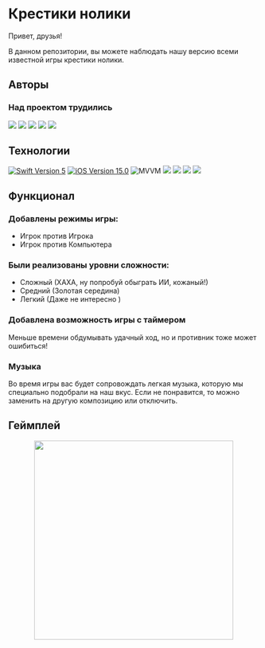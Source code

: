 # Крестики нолики 
Привет, друзья! 

В данном репозитории, вы можете наблюдать нашу версию всеми известной игры крестики нолики.

## Авторы
### Над проектом трудились
<p align="left"> 
<a href="https://github.com/denisgindulin">
<img src="https://img.shields.io/badge/denisgindulin-pink"/></a>
<a href="https://github.com/13NotReal13">
<img src="https://img.shields.io/badge/13NotReal13-red"/></a>
<a href="https://github.com/DaNiIlaIoS">
<img src="https://img.shields.io/badge/DaNiIlaIoS-green"/></a>
<a href="https://github.com/pavelMobileDev">
<img src="https://img.shields.io/badge/pavelMobileDev-blue"/></a>
<a href="https://github.com/Igor1901">
<img src="https://img.shields.io/badge/Igor1901-purple"/></a>
</p>

## Технологии 
<p align="left"> 
<a href="https://swift.org">
<img src="https://img.shields.io/badge/Swift-5-orange" alt="Swift Version 5" /></a>
<a href="https://developer.apple.com/ios/">
<img src="https://img.shields.io/badge/iOS-15.0%2B-success" alt="iOS Version 15.0"/></a>
<img src="https://img.shields.io/badge/MVVM-ff69b4" alt="MVVM" /></a>
<img src="https://img.shields.io/badge/SwiftUI-blue"/></a>
<img src="https://img.shields.io/badge/UserDefaults-red"/></a>
<img src="https://img.shields.io/badge/NavigationBackport-gray"/></a>
<img src="https://img.shields.io/badge/Swift Package Manage-yellow"/></a>
</p>

## Функционал

### Добавлены режимы игры:
* Игрок против Игрока
* Игрок против Компьютера

### Были реализованы уровни сложности:
* Сложный (ХАХА, ну попробуй обыграть ИИ, кожаный!)
* Средний (Золотая середина) 
* Легкий (Даже не интересно )

### Добавлена возможность игры с таймером
Меньше времени обдумывать удачный ход, но и противник тоже может ошибиться!

### Музыка
Во время игры вас будет сопровождать легкая музыка, которую мы специально подобрали на наш вкус. 
Если не понравится, то можно заменить на другую композицию или отключить. 

## Геймплей

<p align="center">
  <img src="https://github.com/user-attachments/assets/21535a3c-e9bc-449f-81da-23f3bf500cfe" width="400">
</p>



